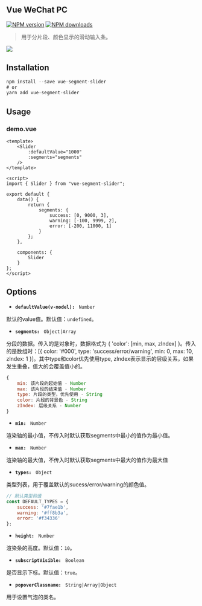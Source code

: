 ## Vue WeChat PC
[![NPM version](https://img.shields.io/npm/v/vue-segment-slider.svg?style=flat)](https://npmjs.com/package/vue-segment-slider)
[![NPM downloads](https://img.shields.io/npm/dm/vue-segment-slider.svg?style=flat)](https://npmjs.com/package/vue-segment-slider)
> 用于分片段、颜色显示的滑动输入条。

![](http://assets-cdn.99plas.com/packages/slider-demo.png)

## Installation

```javascript
npm install --save vue-segment-slider
# or
yarn add vue-segment-slider
```

## Usage

### demo.vue

```vue
<template>
    <Slider
        :defaultValue="1000"
        :segments="segments"
    />
</template>

<script>
import { Slider } from "vue-segment-slider";

export default {
    data() {
        return {
            segments: {
                success: [0, 9000, 3],
                warning: [-100, 9999, 2],
                error: [-200, 11000, 1]
            }
        };
    },

    components: {
        Slider
    }
};
</script>
```

## Options

- **`defaultValue(v-model): `** `Number`

默认的value值。默认值：`undefined`。

- **`segments: `** `Object|Array`

分段的数据。传入的是对象时，数据格式为 { 'color': [min, max, zIndex] }。传入的是数组时：[{ color: '#000', type: 'success/error/warning', min: 0, max: 10, zIndex: 1 }]。其中type和color优先使用type, zIndex表示显示的层级关系，如果发生重叠，值大的会覆盖值小的。

```javascript
{
    min: 该片段的起始值 - Number
    max: 该片段的结束值 - Number
    type: 片段的类型，优先使用 - String
    color: 片段的背景色 - String
    zIndex: 层级关系 - Number
}
```

- **`min: `** `Number`

渲染轴的最小值，不传入时默认获取segments中最小的值作为最小值。

- **`max: `** `Number`

渲染轴的最大值，不传入时默认获取segments中最大的值作为最大值

- **`types: `** `Object`

类型列表，用于覆盖默认的sucess/error/warning的颜色值。

```javascript
// 默认类型和值
const DEFAULT_TYPES = {
    success: '#7fae1b',
    warning: '#ff8b3a',
    error: '#f34336'
};
```

- **`height: `** `Number`

渲染条的高度。默认值：`10`。

- **`subscriptVisible: `** `Boolean`

是否显示下标。默认值：`true`。

- **`popoverClassname: `** `String|Array|Object`

用于设置气泡的类名。
